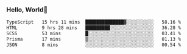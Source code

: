 
### Hello, World🐤

<!--START_SECTION:waka-->

```txt
TypeScript   15 hrs 11 mins  ██████████████▓░░░░░░░░░░   58.16 %
HTML         9 hrs 28 mins   █████████░░░░░░░░░░░░░░░░   36.28 %
SCSS         53 mins         █░░░░░░░░░░░░░░░░░░░░░░░░   03.41 %
Prisma       17 mins         ▒░░░░░░░░░░░░░░░░░░░░░░░░   01.13 %
JSON         8 mins          ░░░░░░░░░░░░░░░░░░░░░░░░░   00.54 %
```

<!--END_SECTION:waka-->
